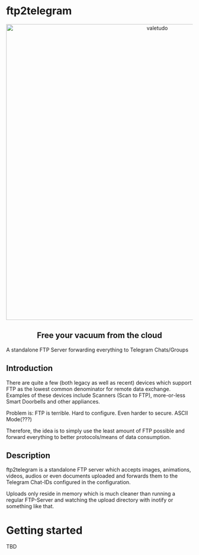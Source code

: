 # ftp2telegram

<div align="center">
    <img src="https://github.com/schinken/ftp2telegram/blob/master/assets/ftp2telegram.svg" width="800" alt="valetudo">
    <p align="center"><h2>Free your vacuum from the cloud</h2></p>
</div>

A standalone FTP Server forwarding everything to Telegram Chats/Groups

## Introduction

There are quite a few (both legacy as well as recent) devices which support FTP as the lowest common denominator for remote data exchange.
Examples of these devices include Scanners (Scan to FTP), more-or-less Smart Doorbells and other appliances.

Problem is: FTP is terrible. 
Hard to configure. Even harder to secure. ASCII Mode(???)

Therefore, the idea is to simply use the least amount of FTP possible and forward everything to better protocols/means of data consumption.

## Description

ftp2telegram is a standalone FTP server which accepts images, animations, videos, audios or even documents uploaded and forwards them to
the Telegram Chat-IDs configured in the configuration.

Uploads only reside in memory which is much cleaner than running a regular FTP-Server and watching the upload directory with inotify or something like that.

# Getting started

TBD
